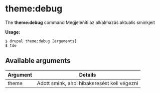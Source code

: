 # theme:debug
The **theme:debug** command Megjeleníti az alkalmazás aktuális sminkjeit

**Usage:**
```
$ drupal theme:debug [arguments] 
$ tde  
```

## Available arguments
Argument | Details
---------|-------------
theme | Adott smink, ahol hibakeresést kell végezni
